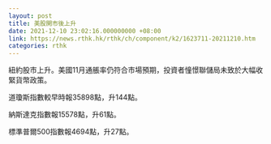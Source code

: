 ```yaml
---
layout: post
title: 美股開市後上升
date: 2021-12-10 23:02:16.000000000 +08:00
link: https://news.rthk.hk/rthk/ch/component/k2/1623711-20211210.htm
categories: rthk
---
```


紐約股市上升。美國11月通脹率仍符合市場預期，投資者憧憬聯儲局未致於大幅收緊貨幣政策。

道瓊斯指數較早時報35898點，升144點。

納斯達克指數報15578點，升61點。

標準普爾500指數報4694點，升27點。
